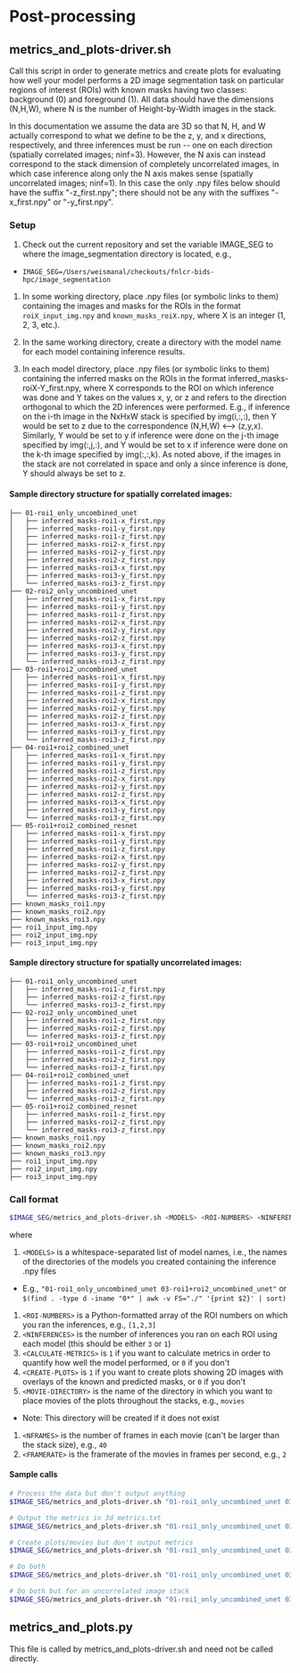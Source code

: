 # Post-processing

## metrics_and_plots-driver.sh

Call this script in order to generate metrics and create plots for evaluating how well your model performs a 2D image segmentation task on particular regions of interest (ROIs) with known masks having two classes: background (0) and foreground (1).  All data should have the dimensions (N,H,W), where N is the number of Height-by-Width images in the stack.

In this documentation we assume the data are 3D so that N, H, and W actually correspond to what we define to be the z, y, and x directions, respectively, and three inferences must be run -- one on each direction (spatially correlated images; ninf=3).  However, the N axis can instead correspond to the stack dimension of completely uncorrelated images, in which case inference along only the N axis makes sense (spatially uncorrelated images; ninf=1).  In this case the only .npy files below should have the suffix "-z_first.npy"; there should not be any with the suffixes "-x_first.npy" or "-y_first.npy".

### Setup

1. Check out the current repository and set the variable IMAGE_SEG to where the image_segmentation directory is located, e.g.,

  * `IMAGE_SEG=/Users/weismanal/checkouts/fnlcr-bids-hpc/image_segmentation`

1. In some working directory, place .npy files (or symbolic links to them) containing the images and masks for the ROIs in the format `roiX_input_img.npy` and `known_masks_roiX.npy`, where X is an integer (1, 2, 3, etc.).

1. In the same working directory, create a directory with the model name for each model containing inference results.

1. In each model directory, place .npy files (or symbolic links to them) containing the inferred masks on the ROIs in the format inferred_masks-roiX-Y_first.npy, where X corresponds to the ROI on which inference was done and Y takes on the values x, y, or z and refers to the direction orthogonal to which the 2D inferences were performed.  E.g., if inference on the i-th image in the NxHxW stack is specified by img(i,:,:), then Y would be set to z due to the correspondence (N,H,W) <--> (z,y,x).  Similarly, Y would be set to y if inference were done on the j-th image specified by img(:,j,:), and Y would be set to x if inference were done on the k-th image specified by img(:,:,k).  As noted above, if the images in the stack are not correlated in space and only a since inference is done, Y should always be set to z.

#### Sample directory structure for spatially correlated images:

```
├── 01-roi1_only_uncombined_unet
│   ├── inferred_masks-roi1-x_first.npy
│   ├── inferred_masks-roi1-y_first.npy
│   ├── inferred_masks-roi1-z_first.npy
│   ├── inferred_masks-roi2-x_first.npy
│   ├── inferred_masks-roi2-y_first.npy
│   ├── inferred_masks-roi2-z_first.npy
│   ├── inferred_masks-roi3-x_first.npy
│   ├── inferred_masks-roi3-y_first.npy
│   └── inferred_masks-roi3-z_first.npy
├── 02-roi2_only_uncombined_unet
│   ├── inferred_masks-roi1-x_first.npy
│   ├── inferred_masks-roi1-y_first.npy
│   ├── inferred_masks-roi1-z_first.npy
│   ├── inferred_masks-roi2-x_first.npy
│   ├── inferred_masks-roi2-y_first.npy
│   ├── inferred_masks-roi2-z_first.npy
│   ├── inferred_masks-roi3-x_first.npy
│   ├── inferred_masks-roi3-y_first.npy
│   └── inferred_masks-roi3-z_first.npy
├── 03-roi1+roi2_uncombined_unet
│   ├── inferred_masks-roi1-x_first.npy
│   ├── inferred_masks-roi1-y_first.npy
│   ├── inferred_masks-roi1-z_first.npy
│   ├── inferred_masks-roi2-x_first.npy
│   ├── inferred_masks-roi2-y_first.npy
│   ├── inferred_masks-roi2-z_first.npy
│   ├── inferred_masks-roi3-x_first.npy
│   ├── inferred_masks-roi3-y_first.npy
│   └── inferred_masks-roi3-z_first.npy
├── 04-roi1+roi2_combined_unet
│   ├── inferred_masks-roi1-x_first.npy
│   ├── inferred_masks-roi1-y_first.npy
│   ├── inferred_masks-roi1-z_first.npy
│   ├── inferred_masks-roi2-x_first.npy
│   ├── inferred_masks-roi2-y_first.npy
│   ├── inferred_masks-roi2-z_first.npy
│   ├── inferred_masks-roi3-x_first.npy
│   ├── inferred_masks-roi3-y_first.npy
│   └── inferred_masks-roi3-z_first.npy
├── 05-roi1+roi2_combined_resnet
│   ├── inferred_masks-roi1-x_first.npy
│   ├── inferred_masks-roi1-y_first.npy
│   ├── inferred_masks-roi1-z_first.npy
│   ├── inferred_masks-roi2-x_first.npy
│   ├── inferred_masks-roi2-y_first.npy
│   ├── inferred_masks-roi2-z_first.npy
│   ├── inferred_masks-roi3-x_first.npy
│   ├── inferred_masks-roi3-y_first.npy
│   └── inferred_masks-roi3-z_first.npy
├── known_masks_roi1.npy
├── known_masks_roi2.npy
├── known_masks_roi3.npy
├── roi1_input_img.npy
├── roi2_input_img.npy
├── roi3_input_img.npy
```

#### Sample directory structure for spatially uncorrelated images:

```
├── 01-roi1_only_uncombined_unet
│   ├── inferred_masks-roi1-z_first.npy
│   ├── inferred_masks-roi2-z_first.npy
│   └── inferred_masks-roi3-z_first.npy
├── 02-roi2_only_uncombined_unet
│   ├── inferred_masks-roi1-z_first.npy
│   ├── inferred_masks-roi2-z_first.npy
│   └── inferred_masks-roi3-z_first.npy
├── 03-roi1+roi2_uncombined_unet
│   ├── inferred_masks-roi1-z_first.npy
│   ├── inferred_masks-roi2-z_first.npy
│   └── inferred_masks-roi3-z_first.npy
├── 04-roi1+roi2_combined_unet
│   ├── inferred_masks-roi1-z_first.npy
│   ├── inferred_masks-roi2-z_first.npy
│   └── inferred_masks-roi3-z_first.npy
├── 05-roi1+roi2_combined_resnet
│   ├── inferred_masks-roi1-z_first.npy
│   ├── inferred_masks-roi2-z_first.npy
│   └── inferred_masks-roi3-z_first.npy
├── known_masks_roi1.npy
├── known_masks_roi2.npy
├── known_masks_roi3.npy
├── roi1_input_img.npy
├── roi2_input_img.npy
├── roi3_input_img.npy
```

### Call format
 
```bash
$IMAGE_SEG/metrics_and_plots-driver.sh <MODELS> <ROI-NUMBERS> <NINFERENCES> <CALCULATE-METRICS> <CREATE-PLOTS> <MOVIE-DIRECTORY> <NFRAMES> <FRAMERATE>
```

where

1. `<MODELS>` is a whitespace-separated list of model names, i.e., the names of the directories of the models you created containing the inference .npy files
  * E.g., `"01-roi1_only_uncombined_unet 03-roi1+roi2_uncombined_unet"` or `$(find . -type d -iname "0*" | awk -v FS="./" '{print $2}' | sort)`
1. `<ROI-NUMBERS>` is a Python-formatted array of the ROI numbers on which you ran the inferences, e.g., `[1,2,3]`
1. `<NINFERENCES>` is the number of inferences you ran on each ROI using each model (this should be either `3` or `1`)
1. `<CALCULATE-METRICS>` is `1` if you want to calculate metrics in order to quantify how well the model performed, or `0` if you don't
1. `<CREATE-PLOTS>` is `1` if you want to create plots showing 2D images with overlays of the known and predicted  masks, or `0` if you don't
1. `<MOVIE-DIRECTORY>` is the name of the directory in which you want to place movies of the plots throughout the stacks, e.g., `movies`
  * Note: This directory will be created if it does not exist
1. `<NFRAMES>` is the number of frames in each movie (can't be larger than the stack size), e.g., `40`
1. `<FRAMERATE>` is the framerate of the movies in frames per second, e.g., `2`

#### Sample calls

```bash
# Process the data but don't output anything
$IMAGE_SEG/metrics_and_plots-driver.sh "01-roi1_only_uncombined_unet 03-roi1+roi2_uncombined_unet" [1,2,3] 3 0 0 "" "" ""

# Output the metrics in 3d_metrics.txt
$IMAGE_SEG/metrics_and_plots-driver.sh "01-roi1_only_uncombined_unet 03-roi1+roi2_uncombined_unet" [1,2,3] 3 1 0 "" "" ""

# Create plots/movies but don't output metrics
$IMAGE_SEG/metrics_and_plots-driver.sh "01-roi1_only_uncombined_unet 03-roi1+roi2_uncombined_unet" [1,2,3] 3 0 1 /Users/weismanal/notebook/2018-12-12/movies 40 2

# Do both
$IMAGE_SEG/metrics_and_plots-driver.sh "01-roi1_only_uncombined_unet 03-roi1+roi2_uncombined_unet" [1,2,3] 3 1 1 /Users/weismanal/notebook/2018-12-12/movies 40 2

# Do both but for an uncorrelated image stack
$IMAGE_SEG/metrics_and_plots-driver.sh "01-roi1_only_uncombined_unet 03-roi1+roi2_uncombined_unet" [1,2,3] 1 1 1 /Users/weismanal/notebook/2018-12-12/movies 40 2
```

## metrics_and_plots.py

This file is called by metrics_and_plots-driver.sh and need not be called directly.
